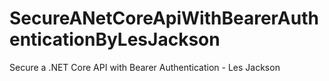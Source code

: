 # SecureANetCoreApiWithBearerAuthenticationByLesJackson
Secure a .NET Core API with Bearer Authentication - Les Jackson
